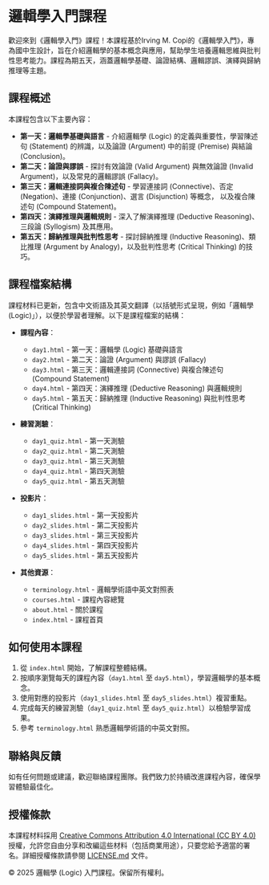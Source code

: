 # 邏輯學入門課程

歡迎來到《邏輯學入門》課程！本課程基於Irving M. Copi的《邏輯學入門》，專為國中生設計，旨在介紹邏輯學的基本概念與應用，幫助學生培養邏輯思維與批判性思考能力。課程為期五天，涵蓋邏輯學基礎、論證結構、邏輯謬誤、演繹與歸納推理等主題。

## 課程概述

本課程包含以下主要內容：
- **第一天：邏輯學基礎與語言** - 介紹邏輯學 (Logic) 的定義與重要性，學習陳述句 (Statement) 的辨識，以及論證 (Argument) 中的前提 (Premise) 與結論 (Conclusion)。
- **第二天：論證與謬誤** - 探討有效論證 (Valid Argument) 與無效論證 (Invalid Argument)，以及常見的邏輯謬誤 (Fallacy)。
- **第三天：邏輯連接詞與複合陳述句** - 學習連接詞 (Connective)、否定 (Negation)、連接 (Conjunction)、選言 (Disjunction) 等概念，
  以及複合陳述句 (Compound Statement)。
- **第四天：演繹推理與邏輯規則** - 深入了解演繹推理 (Deductive Reasoning)、三段論 (Syllogism) 及其應用。
- **第五天：歸納推理與批判性思考** - 探討歸納推理 (Inductive Reasoning)、類比推理 (Argument by Analogy)，以及批判性思考 (Critical Thinking) 的技巧。

## 課程檔案結構

課程材料已更新，包含中文術語及其英文翻譯（以括號形式呈現，例如「邏輯學 (Logic)」），以便於學習者理解。以下是課程檔案的結構：

- **課程內容**：
  - `day1.html` - 第一天：邏輯學 (Logic) 基礎與語言
  - `day2.html` - 第二天：論證 (Argument) 與謬誤 (Fallacy)
  - `day3.html` - 第三天：邏輯連接詞 (Connective) 與複合陳述句 (Compound Statement)
  - `day4.html` - 第四天：演繹推理 (Deductive Reasoning) 與邏輯規則
  - `day5.html` - 第五天：歸納推理 (Inductive Reasoning) 與批判性思考 (Critical Thinking)

- **練習測驗**：
  - `day1_quiz.html` - 第一天測驗
  - `day2_quiz.html` - 第二天測驗
  - `day3_quiz.html` - 第三天測驗
  - `day4_quiz.html` - 第四天測驗
  - `day5_quiz.html` - 第五天測驗

- **投影片**：
  - `day1_slides.html` - 第一天投影片
  - `day2_slides.html` - 第二天投影片
  - `day3_slides.html` - 第三天投影片
  - `day4_slides.html` - 第四天投影片
  - `day5_slides.html` - 第五天投影片

- **其他資源**：
  - `terminology.html` - 邏輯學術語中英文對照表
  - `courses.html` - 課程內容總覽
  - `about.html` - 關於課程
  - `index.html` - 課程首頁

## 如何使用本課程

1. 從 `index.html` 開始，了解課程整體結構。
2. 按順序瀏覽每天的課程內容（`day1.html` 至 `day5.html`），學習邏輯學的基本概念。
3. 使用對應的投影片（`day1_slides.html` 至 `day5_slides.html`）複習重點。
4. 完成每天的練習測驗（`day1_quiz.html` 至 `day5_quiz.html`）以檢驗學習成果。
5. 參考 `terminology.html` 熟悉邏輯學術語的中英文對照。

## 聯絡與反饋

如有任何問題或建議，歡迎聯絡課程團隊。我們致力於持續改進課程內容，確保學習體驗最佳化。

## 授權條款

本課程材料採用 [Creative Commons Attribution 4.0 International (CC BY 4.0)](https://creativecommons.org/licenses/by/4.0/) 授權，允許您自由分享和改編這些材料（包括商業用途），只要您給予適當的署名。詳細授權條款請參閱 [LICENSE.md](LICENSE.md) 文件。

&copy; 2025 邏輯學 (Logic) 入門課程。保留所有權利。
